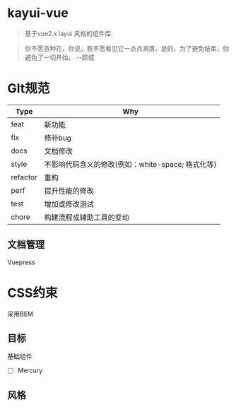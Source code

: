 # kayui-vue

> 基于vue2.x layui 风格的组件库

> 你不愿意种花，你说，我不愿看见它一点点凋落。是的，为了避免结束，你避免了一切开始。 --顾城

# GIt规范
| Type  | Why|
| ---------- | -----------|
| feat   | 新功能   |
| fix    | 修补bug   |
| docs   | 文档修改    |
| style   | 不影响代码含义的修改(例如：white-space; 格式化等)   |
| refactor  | 重构   |
| perf   | 提升性能的修改    |
| test   | 增加或修改测试   |
| chore   | 构建流程或辅助工具的变动   |

## 文档管理
Vuepress

# CSS约束
采用BEM  


## 目标
基础组件
- [ ] Mercury
## 风格